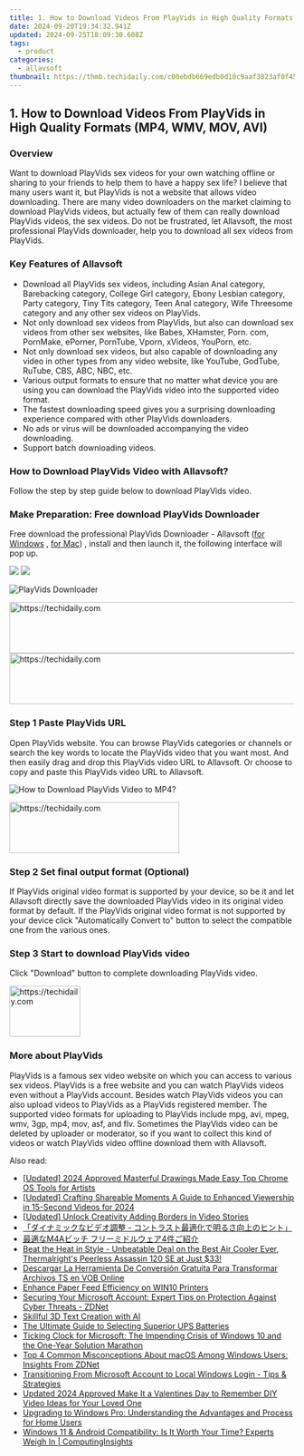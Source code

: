 ```yaml
---
title: 1. How to Download Videos From PlayVids in High Quality Formats (MP4, WMV, MOV, AVI)
date: 2024-09-20T19:34:32.941Z
updated: 2024-09-25T18:09:30.608Z
tags:
  - product
categories:
  - allavsoft
thumbnail: https://thmb.techidaily.com/c00ebdb669edb0d10c9aaf3823af0f453bdf1555c8f28ccacb5f514402daa7b4.png
---
```


## 1. How to Download Videos From PlayVids in High Quality Formats (MP4, WMV, MOV, AVI)

### Overview

Want to download PlayVids sex videos for your own watching offline or sharing to your friends to help them to have a happy sex life? I believe that many users want it, but PlayVids is not a website that allows video downloading. There are many video downloaders on the market claiming to download PlayVids videos, but actually few of them can really download PlayVids videos, the sex videos. Do not be frustrated, let Allavsoft, the most professional PlayVids downloader, help you to download all sex videos from PlayVids.

### Key Features of Allavsoft

* Download all PlayVids sex videos, including Asian Anal category, Barebacking category, College Girl category, Ebony Lesbian category, Party category, Tiny Tits category, Teen Anal category, Wife Threesome category and any other sex videos on PlayVids.
* Not only download sex videos from PlayVids, but also can download sex videos from other sex websites, like Babes, XHamster, Porn. com, PornMake, ePorner, PornTube, Vporn, xVideos, YouPorn, etc.
* Not only download sex videos, but also capable of downloading any video in other types from any video website, like YouTube, GodTube, RuTube, CBS, ABC, NBC, etc.
* Various output formats to ensure that no matter what device you are using you can download the PlayVids video into the supported video format.
* The fastest downloading speed gives you a surprising downloading experience compared with other PlayVids downloaders.
* No ads or virus will be downloaded accompanying the video downloading.
* Support batch downloading videos.

### How to Download PlayVids Video with Allavsoft?

Follow the step by step guide below to download PlayVids video.

### Make Preparation: Free download PlayVids Downloader

Free download the professional PlayVids Downloader - Allavsoft ([for Windows](https://tools.techidaily.com/allavsoft/products/) , [for Mac](https://tools.techidaily.com/allavsoft/products/)) , install and then launch it, the following interface will pop up.

[![](https://www.allavsoft.com/how-to/../images/how-to/free-download-win.jpg)](https://tools.techidaily.com/allavsoft/products/) [![](https://www.allavsoft.com/how-to/../images/how-to/free-download-mac.jpg)](https://tools.techidaily.com/allavsoft/products/)

![PlayVids Downloader](https://www.allavsoft.com/how-to/../images/allavsoft/screen-shot-600.jpg)

<!-- affiliate ads begin -->
<a href="https://aligracehair.sjv.io/c/5597632/2036472/19272" target="_top" id="2036472">
  <img src="//a.impactradius-go.com/display-ad/19272-2036472" border="0" alt="https://techidaily.com" width="728" height="90"/>
</a>
<img height="0" width="0" src="https://aligracehair.sjv.io/i/5597632/2036472/19272" style="position:absolute;visibility:hidden;" border="0" />
<!-- affiliate ads end -->

<!-- affiliate ads begin -->
<a href="https://appsumo.8odi.net/c/5597632/2105873/7443" target="_top" id="2105873">
  <img src="//a.impactradius-go.com/display-ad/7443-2105873" border="0" alt="https://techidaily.com" width="728" height="90"/>
</a>
<img height="0" width="0" src="https://appsumo.8odi.net/i/5597632/2105873/7443" style="position:absolute;visibility:hidden;" border="0" />
<!-- affiliate ads end -->

### Step 1 Paste PlayVids URL

Open PlayVids website. You can browse PlayVids categories or channels or search the key words to locate the PlayVids video that you want most. And then easily drag and drop this PlayVids video URL to Allavsoft. Or choose to copy and paste this PlayVids video URL to Allavsoft.

![How to Download PlayVids Video to MP4?](https://www.allavsoft.com/how-to/../images/how-to/download-rtmp-video/download-rtmp-video.jpg)

<!-- affiliate ads begin -->
<a href="https://aligracehair.sjv.io/c/5597632/1934138/19272" target="_top" id="1934138">
  <img src="//a.impactradius-go.com/display-ad/19272-1934138" border="0" alt="https://techidaily.com" width="300" height="90"/>
</a>
<img height="0" width="0" src="https://aligracehair.sjv.io/i/5597632/1934138/19272" style="position:absolute;visibility:hidden;" border="0" />
<!-- affiliate ads end -->

### Step 2 Set final output format (Optional)

If PlayVids original video format is supported by your device, so be it and let Allavsoft directly save the downloaded PlayVids video in its original video format by default. If the PlayVids original video format is not supported by your device click "Automatically Convert to" button to select the compatible one from the various ones.

### Step 3 Start to download PlayVids video

Click "Download" button to complete downloading PlayVids video.

<!-- affiliate ads begin -->
<a href="https://aligracehair.sjv.io/c/5597632/2135351/19272" target="_top" id="2135351">
  <img src="//a.impactradius-go.com/display-ad/19272-2135351" border="0" alt="https://techidaily.com" width="125" height="90"/>
</a>
<img height="0" width="0" src="https://aligracehair.sjv.io/i/5597632/2135351/19272" style="position:absolute;visibility:hidden;" border="0" />
<!-- affiliate ads end -->

### More about PlayVids

PlayVids is a famous sex video website on which you can access to various sex videos. PlayVids is a free website and you can watch PlayVids videos even without a PlayVids account. Besides watch PlayVids videos you can also upload videos to PlayVids as a PlayVids registered member. The supported video formats for uploading to PlayVids include mpg, avi, mpeg, wmv, 3gp, mp4, mov, asf, and flv. Sometimes the PlayVids video can be deleted by uploader or moderator, so if you want to collect this kind of videos or watch PlayVids video offline download them with Allavsoft.

<ins class="adsbygoogle"
     style="display:block"
     data-ad-format="autorelaxed"
     data-ad-client="ca-pub-7571918770474297"
     data-ad-slot="1223367746"></ins>

<ins class="adsbygoogle"
     style="display:block"
     data-ad-client="ca-pub-7571918770474297"
     data-ad-slot="8358498916"
     data-ad-format="auto"
     data-full-width-responsive="true"></ins>

<span class="atpl-alsoreadstyle">Also read:</span>
<div><ul>
<li><a href="https://fox-info.techidaily.com/updated-2024-approved-masterful-drawings-made-easy-top-chrome-os-tools-for-artists/"><u>[Updated] 2024 Approved Masterful Drawings Made Easy Top Chrome OS Tools for Artists</u></a></li>
<li><a href="https://youtube-zero.techidaily.com/ed-crafting-shareable-moments-a-guide-to-enhanced-viewership-in-15-second-videos-for-2024/"><u>[Updated] Crafting Shareable Moments A Guide to Enhanced Viewership in 15-Second Videos for 2024</u></a></li>
<li><a href="https://instagram-clips.techidaily.com/updated-unlock-creativity-adding-borders-in-video-stories/"><u>[Updated] Unlock Creativity Adding Borders in Video Stories</u></a></li>
<li><a href="https://win-excellent.techidaily.com/44cm44oa44kk44ok44of44od44kv44gq44ot44oh44kq6kq5pw0ic0g44kz44oz44oi44op44k544oi5pya6ygp5yyw44gn5pio44kl44gv5zcr5lik44gu44os44oz44oi44cn/"><u>「ダイナミックなビデオ調整 - コントラスト最適化で明るさ向上のヒント」</u></a></li>
<li><a href="https://win-excellent.techidaily.com/1726030293566-m4a-4/"><u>最適なM4Aビッチ フリーミドルウェア4件ご紹介</u></a></li>
<li><a href="https://hardware-tips.techidaily.com/beat-the-heat-in-style-unbeatable-deal-on-the-best-air-cooler-ever-thermalrights-peerless-assassin-120-se-at-just-33/"><u>Beat the Heat in Style - Unbeatable Deal on the Best Air Cooler Ever, Thermalright's Peerless Assassin 120 SE at Just $33!</u></a></li>
<li><a href="https://blog-min.techidaily.com/descargar-la-herramienta-de-conversion-gratuita-para-transformar-archivos-ts-en-vob-online/"><u>Descargar La Herramienta De Conversión Gratuita Para Transformar Archivos TS en VOB Online</u></a></li>
<li><a href="https://driver-install.techidaily.com/enhance-paper-feed-efficiency-on-win10-printers/"><u>Enhance Paper Feed Efficiency on WIN10 Printers</u></a></li>
<li><a href="https://win-excellent.techidaily.com/securing-your-microsoft-account-expert-tips-on-protection-against-cyber-threats-zdnet/"><u>Securing Your Microsoft Account: Expert Tips on Protection Against Cyber Threats - ZDNet</u></a></li>
<li><a href="https://extra-resources.techidaily.com/skillful-3d-text-creation-with-ai/"><u>Skillful 3D Text Creation with AI</u></a></li>
<li><a href="https://buynow-reviews.techidaily.com/the-ultimate-guide-to-selecting-superior-ups-batteries/"><u>The Ultimate Guide to Selecting Superior UPS Batteries</u></a></li>
<li><a href="https://win-excellent.techidaily.com/ticking-clock-for-microsoft-the-impending-crisis-of-windows-10-and-the-one-year-solution-marathon/"><u>Ticking Clock for Microsoft: The Impending Crisis of Windows 10 and the One-Year Solution Marathon</u></a></li>
<li><a href="https://win-excellent.techidaily.com/top-4-common-misconceptions-about-macos-among-windows-users-insights-from-zdnet/"><u>Top 4 Common Misconceptions About macOS Among Windows Users: Insights From ZDNet</u></a></li>
<li><a href="https://win-excellent.techidaily.com/transitioning-from-microsoft-account-to-local-windows-login-tips-and-strategies/"><u>Transitioning From Microsoft Account to Local Windows Login - Tips & Strategies</u></a></li>
<li><a href="https://smart-video-creator.techidaily.com/updated-2024-approved-make-it-a-valentines-day-to-remember-diy-video-ideas-for-your-loved-one/"><u>Updated 2024 Approved Make It a Valentines Day to Remember DIY Video Ideas for Your Loved One</u></a></li>
<li><a href="https://win-excellent.techidaily.com/upgrading-to-windows-pro-understanding-the-advantages-and-process-for-home-users/"><u>Upgrading to Windows Pro: Understanding the Advantages and Process for Home Users</u></a></li>
<li><a href="https://win-excellent.techidaily.com/windows-11-and-android-compatibility-is-it-worth-your-time-experts-weigh-in-computinginsights/"><u>Windows 11 & Android Compatibility: Is It Worth Your Time? Experts Weigh In | ComputingInsights</u></a></li>
</ul></div>

